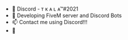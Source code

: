 - 👋 Discord - ᴛ ᴋ ᴀ ʟ ᴀ™#2021
- 👀 Developing FiveM server and Discord Bots
- 📫 Contact me using Discord!!!
- 💞️

<!---
Tkalaaa/Tkalaaa is a ✨ special ✨ repository because its `README.md` (this file) appears on your GitHub profile.
You can click the Preview link to take a look at your changes.
--->

